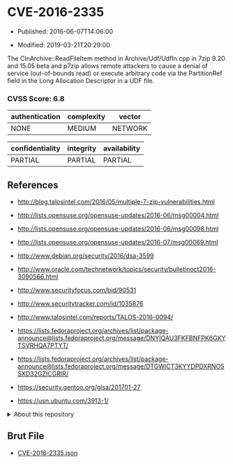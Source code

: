 # CVE-2016-2335

- Published: 2016-06-07T14:06:00

- Modified: 2019-03-21T20:29:00

The CInArchive::ReadFileItem method in Archive/Udf/UdfIn.cpp in 7zip 9.20 and 15.05 beta and p7zip allows remote attackers to cause a denial of service (out-of-bounds read) or execute arbitrary code via the PartitionRef field in the Long Allocation Descriptor in a UDF file.

### CVSS Score: **6.8**

| authentication | complexity | vector |
| --- | --- | --- |
| NONE | MEDIUM | NETWORK |

| confidentiality | integrity | availability |
| --- | --- | --- |
| PARTIAL | PARTIAL | PARTIAL |

## References

* http://blog.talosintel.com/2016/05/multiple-7-zip-vulnerabilities.html

* http://lists.opensuse.org/opensuse-updates/2016-06/msg00004.html

* http://lists.opensuse.org/opensuse-updates/2016-06/msg00098.html

* http://lists.opensuse.org/opensuse-updates/2016-07/msg00069.html

* http://www.debian.org/security/2016/dsa-3599

* http://www.oracle.com/technetwork/topics/security/bulletinoct2016-3090566.html

* http://www.securityfocus.com/bid/90531

* http://www.securitytracker.com/id/1035876

* http://www.talosintel.com/reports/TALOS-2016-0094/

* https://lists.fedoraproject.org/archives/list/package-announce@lists.fedoraproject.org/message/DNYIQAU3FKFBNFPK6GKYTSVRHQA7PTYT/

* https://lists.fedoraproject.org/archives/list/package-announce@lists.fedoraproject.org/message/DTGWICT3KYYDPDXRNO5SXD32GZICGRIR/

* https://security.gentoo.org/glsa/201701-27

* https://usn.ubuntu.com/3913-1/

<details>
<summary>About this repository</summary> 

  This repository is part of the project [Live Hack CVE](https://github.com/Live-Hack-CVE). Main website can be found [www.live-hack.org](https://www.live-hack.org) 
  
  Made by [Sn0wAlice](https://github.com/Sn0wAlice) for the people that care about security and need to have a feed of the latest CVEs. Hope you enjoy it, don't forget to star the repo and follow me on [Twitter](https://twitter.com/Sn0wAlice) and [Github](https://github.com/Sn0wAlice). And that is my [personnal website](https://www.alice-snow.me/)

  - [Home Page](https://github.com/Live-Hack-CVE)
  - [Framework](https://github.com/Live-Hack-CVE/cve-framework)
  - [CVE database](https://github.com/Live-Hack-CVE/full_database)
  - [Changelog](https://github.com/Live-Hack-CVE/Changelog)
</details>

## Brut File

* [CVE-2016-2335.json](https://raw.githubusercontent.com/Live-Hack-CVE/full_database/main/cves/2016/CVE-2016-2335.json)

